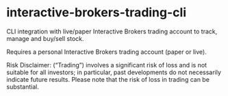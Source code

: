 # interactive-brokers-trading-cli
CLI integration with live/paper Interactive Brokers trading account to track, manage and buy/sell stock.

Requires a personal Interactive Brokers trading account (paper or live).

Risk Disclaimer: (“Trading”) involves a significant risk of loss and is not suitable for all investors; in particular, past developments do not necessarily indicate future results. Please note that the risk of loss in trading can be substantial. 
